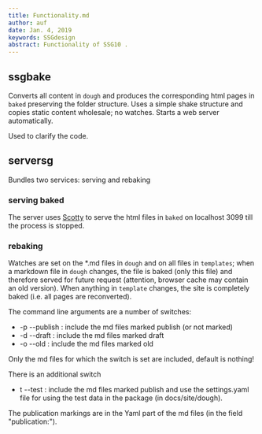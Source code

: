 ```yaml
---
title: Functionality.md
author: auf 
date: Jan. 4, 2019
keywords: SSGdesign
abstract: Functionality of SSG10 .
---
```


## ssgbake
Converts all content in `dough` and produces the corresponding html pages in `baked`
preserving the folder structure. 
Uses a simple shake structure and copies static content wholesale; no watches.
Starts a web server automatically. 

Used to clarify the code. 

## serversg
Bundles two services: serving and rebaking
### serving baked
The server uses [Scotty]() to serve the html files in `baked` on localhost 3099 till 
the process is stopped. 
### rebaking
Watches are set on the *.md files in `dough` and on all files in `templates`; when a 
markdown file in `dough` changes, the file is baked (only this file) and therefore served
for future request (attention, browser cache may contain an old version). 
When anything in `template` changes, the site is completely baked (i.e. all pages 
are reconverted). 

The command line arguments are a number of switches:

- -p --publish : include the md files marked publish (or not marked)
- -d --draft : include the md files marked draft
- -o --old : include the md files marked old

Only the md files for which the switch is set are included, default is nothing!

There is an additional switch 

- t --test : include the md files marked publish and use the settings.yaml file for using 
the test data in the package (in docs/site/dough).

The publication markings are in the Yaml part of the md files (in the field "publication:"). 

